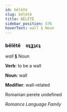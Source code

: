 ```yaml
---
id: bëlëtë
slug: bëlëtë
title: BËLËTË
sidebar_position: 576
hoverText: wall § Noun
---
```


### bëlëtë&emsp;<span kind="abugida">ʋʇʓʇcʇ</span>

*wall* **§** Noun

**Verb**: to be a wall

**Noun**: wall

**Modifier**: wall-related

Romanian perete undefined

*Romance Language Family*